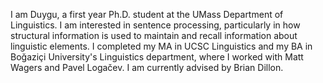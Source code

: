 
<p> I am Duygu, a first year Ph.D. student at the UMass Department of Linguistics. I am interested in sentence processing, particularly in how structural information is used to maintain and recall information about linguistic elements. I completed my MA in UCSC Linguistics and my BA in Boğaziçi University's Linguistics department, where I worked with Matt Wagers and Pavel Logačev. I am currently advised by Brian Dillon.
</p>

